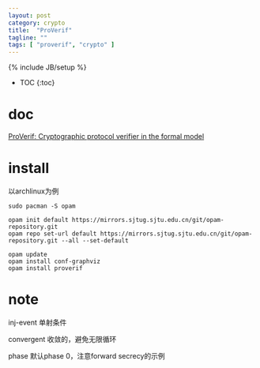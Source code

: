 ```yaml
---
layout: post
category: crypto
title:  "ProVerif"
tagline: ""
tags: [ "proverif", "crypto" ] 
---
```

{% include JB/setup %}

* TOC
{:toc}

# doc

[ProVerif: Cryptographic protocol verifier in the formal model](https://bblanche.gitlabpages.inria.fr/proverif/)

# install

以archlinux为例
    
    sudo pacman -S opam

    opam init default https://mirrors.sjtug.sjtu.edu.cn/git/opam-repository.git
    opam repo set-url default https://mirrors.sjtug.sjtu.edu.cn/git/opam-repository.git --all --set-default

    opam update
    opam install conf-graphviz
    opam install proverif

# note

inj-event 单射条件

convergent 收敛的，避免无限循环

phase 默认phase 0，注意forward secrecy的示例

